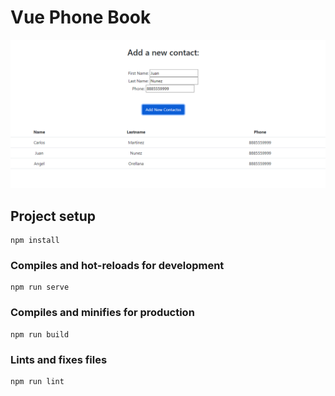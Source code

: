 # Vue Phone Book

![phone-book](https://github.com/luisangel2895/vue-phone-book/blob/2589cd11ad1ec41da1aac00eb866c1ade69489b5/images/Screenshot_1.png)

## Project setup

```
npm install
```

### Compiles and hot-reloads for development

```
npm run serve
```

### Compiles and minifies for production

```
npm run build
```

### Lints and fixes files

```
npm run lint
```
